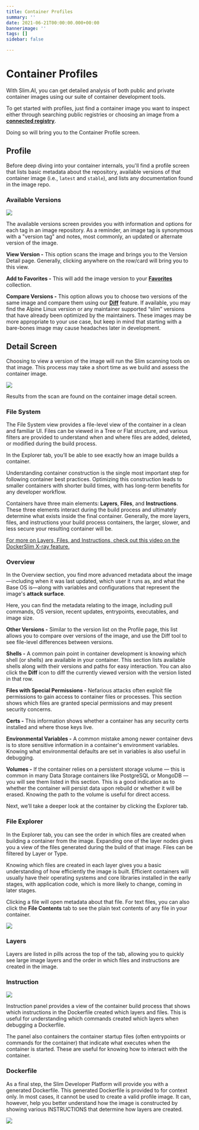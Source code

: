 ```yaml
---
title: Container Profiles
summary: ''
date: 2021-06-21T00:00:00.000+00:00
bannerimage: ''
tags: []
sidebar: false

---
```

# Container Profiles

With Slim.AI, you can get detailed analysis of both public and private container images using our suite of container development tools.

To get started with profiles, just find a container image you want to inspect either through searching public registries or choosing an image from a [**connected registry**](/docs/connectors.html).

Doing so will bring you to the Container Profile screen.

## Profile

Before deep diving into your container internals, you'll find a profile screen that lists basic metadata about the repository, available versions of that container image (i.e., `latest` and `stable`), and lists any documentation found in the image repo.

### Available Versions

![](/blog/docs_container_diff_avail_versions.png)

The available versions screen provides you with information and options for each tag in an image repository. As a reminder, an image tag is synonymous with a "version tag" and notes, most commonly, an updated or alternate version of the image.

**View Version -** This option scans the image and brings you to the Version Detail page. Generally, clicking anywhere on the row/card will bring you to this view.

**Add to Favorites -** This will add the image version to your [**Favorites**](/docs/collections.html) collection.

**Compare Versions -** This option allows you to choose two versions of the same image and compare them using our [**Diff**](/docs/container-diff.html) feature. If available, you may find the Alpine Linux version or any maintainer supported “slim” versions that have already been optimized by the maintainers. These images may be more appropriate to your use case, but keep in mind that starting with a bare-bones image may cause headaches later in development.

## Detail Screen

Choosing to view a version of the image will run the Slim scanning tools on that image. This process may take a short time as we build and assess the container image.

![](/blog/docs_profiles_scanning.png)

Results from the scan are found on the container image detail screen.

### File System

The File System view provides a file-level view of the container in a clean and familiar UI. Files can be viewed in a Tree or Flat structure, and various filters are provided to understand when and where files are added, deleted, or modified during the build process.

In the Explorer tab, you’ll be able to see exactly how an image builds a container.

Understanding container construction is the single most important step for following container best practices. Optimizing this construction leads to smaller containers with shorter build times, with has long-term benefits for any developer workflow.

Containers have three main elements: **Layers**, **Files**, and **Instructions**. These three elements interact during the build process and ultimately determine what exists inside the final container. Generally, the more layers, files, and instructions your build process containers, the larger, slower, and less secure your resulting container will be.

[For more on Layers, Files, and Instructions, check out this video on the DockerSlim X-ray feature.](https://community.slim.ai/t/analyze-the-structure-of-a-docker-container-with-dockerslim-xray-report/22)

### Overview

In the Overview section, you find more advanced metadata about the image—including when it was last updated, which user it runs as, and what the Base OS is—along with variables and configurations that represent the image's **attack surface**.

Here, you can find the metadata relating to the image, including pull commands, OS version, recent updates, entrypoints, executables, and image size.

**Other Versions -** Similar to the version list on the Profile page, this list allows you to compare over versions of the image, and use the Diff tool to see file-level differences between versions.

**Shells -** A common pain point in container development is knowing which shell (or shells) are available in your container. This section lists available shells along with their versions and paths for easy interaction. You can also click the **Diff** icon to diff the currently viewed version with the version listed in that row.

**Files with Special Permissions -** Nefarious attacks often exploit file permissions to gain access to container files or processes. This section shows which files are granted special permissions and may present security concerns.

**Certs -** This information shows whether a container has any security certs installed and where those keys live. 

**Environmental Variables -** A common mistake among newer container devs is to store sensitive information in a container's environment variables. Knowing what environmental defaults are set in variables is also useful in debugging.

**Volumes -** If the container relies on a persistent storage volume — this is common in many Data Storage containers like PostgreSQL or MongoDB — you will see them listed in this section. This is a good indication as to whether the container will persist data upon rebuild or whether it will be erased. Knowing the path to the volume is useful for direct access.

Next, we’ll take a deeper look at the container by clicking the Explorer tab.

### **File Explorer**

In the Explorer tab, you can see the order in which files are created when building a container from the image. Expanding one of the layer nodes gives you a view of the files generated during the build of that image. Files can be filtered by Layer or Type.

Knowing which files are created in each layer gives you a basic understanding of how efficiently the image is built. Efficient containers will usually have their operating systems and core libraries installed in the early stages, with application code, which is more likely to change, coming in later stages.

Clicking a file will open metadata about that file. For text files, you can also click the **File Contents** tab to see the plain text contents of any file in your container.

![](/blog/qs_explorer_filecontentstab_lg.png)

### **Layers**

Layers are listed in pills across the top of the tab, allowing you to quickly see large image layers and the order in which files and instructions are created in the image.

### **Instruction**

![](/blog/fileexplorer-instructions.png)

Instruction panel provides a view of the container build process that shows which instructions in the Dockerfile created which layers and files. This is useful for understanding which commands created which layers when debugging a Dockerfile.

The panel also containers the container startup files (often entrypoints or commands for the container) that indicate what executes when the container is started. These are useful for knowing how to interact with the container.

### **Dockerfile**

As a final step, the Slim Developer Platform will provide you with a generated Dockerfile. This generated Dockerfile is provided to for context only. In most cases, it cannot be used to create a valid profile image. It can, however, help you better understand how the image is constructed by showing various INSTRUCTIONS that determine how layers are created.

![](/blog/dockerfile_view.png)